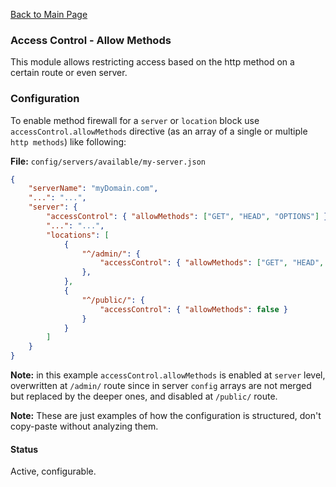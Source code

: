 [Back to Main Page](https://github.com/SorinGFS/webaccess#configuration)

### Access Control - Allow Methods

This module allows restricting access based on the http method on a certain route or even server.

### Configuration

To enable method firewall for a `server` or `location` block use `accessControl.allowMethods` directive (as an array of a single or multiple `http methods`) like following:

**File:** `config/servers/available/my-server.json`

```json
{
    "serverName": "myDomain.com",
    "...": "...",
    "server": {
        "accessControl": { "allowMethods": ["GET", "HEAD", "OPTIONS"] },
        "...": "...",
        "locations": [
            {
                "^/admin/": {
                    "accessControl": { "allowMethods": ["GET", "HEAD", "OPTIONS", "POST", "PATCH", "PUT", "DELETE"] }
                },
            },
            {
                "^/public/": {
                    "accessControl": { "allowMethods": false }
                }
            }
        ]
    }
}
```

**Note:** in this example `accessControl.allowMethods` is enabled at `server` level, overwritten at `/admin/` route since in server `config` arrays are not merged but replaced by the deeper ones, and disabled at `/public/` route.

**Note:** These are just examples of how the configuration is structured, don't copy-paste without analyzing them.

#### Status

Active, configurable.
